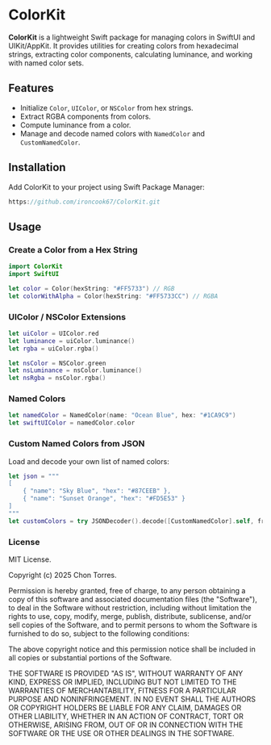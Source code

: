 # ColorKit

**ColorKit** is a lightweight Swift package for managing colors in SwiftUI and UIKit/AppKit. It provides utilities for creating colors from hexadecimal strings, extracting color components, calculating luminance, and working with named color sets.

## Features

- Initialize `Color`, `UIColor`, or `NSColor` from hex strings.
- Extract RGBA components from colors.
- Compute luminance from a color.
- Manage and decode named colors with `NamedColor` and `CustomNamedColor`.

## Installation

Add ColorKit to your project using Swift Package Manager:

```swift
https://github.com/ironcook67/ColorKit.git
```

## Usage

### Create a Color from a Hex String

```swift
import ColorKit
import SwiftUI

let color = Color(hexString: "#FF5733") // RGB
let colorWithAlpha = Color(hexString: "#FF5733CC") // RGBA
```

### UIColor / NSColor Extensions

```swift
let uiColor = UIColor.red
let luminance = uiColor.luminance()
let rgba = uiColor.rgba()

let nsColor = NSColor.green
let nsLuminance = nsColor.luminance()
let nsRgba = nsColor.rgba()
```

### Named Colors

```swift
let namedColor = NamedColor(name: "Ocean Blue", hex: "#1CA9C9")
let swiftUIColor = namedColor.color
```

### Custom Named Colors from JSON

Load and decode your own list of named colors:

```swift
let json = """
[
    { "name": "Sky Blue", "hex": "#87CEEB" },
    { "name": "Sunset Orange", "hex": "#FD5E53" }
]
"""
let customColors = try JSONDecoder().decode([CustomNamedColor].self, from: Data(json.utf8))
```
### License

MIT License.

Copyright (c) 2025 Chon Torres.

Permission is hereby granted, free of charge, to any person obtaining a copy of this software and associated documentation files (the "Software"), to deal in the Software without restriction, including without limitation the rights to use, copy, modify, merge, publish, distribute, sublicense, and/or sell copies of the Software, and to permit persons to whom the Software is furnished to do so, subject to the following conditions:

The above copyright notice and this permission notice shall be included in all copies or substantial portions of the Software.

THE SOFTWARE IS PROVIDED "AS IS", WITHOUT WARRANTY OF ANY KIND, EXPRESS OR IMPLIED, INCLUDING BUT NOT LIMITED TO THE WARRANTIES OF MERCHANTABILITY, FITNESS FOR A PARTICULAR PURPOSE AND NONINFRINGEMENT. IN NO EVENT SHALL THE AUTHORS OR COPYRIGHT HOLDERS BE LIABLE FOR ANY CLAIM, DAMAGES OR OTHER LIABILITY, WHETHER IN AN ACTION OF CONTRACT, TORT OR OTHERWISE, ARISING FROM, OUT OF OR IN CONNECTION WITH THE SOFTWARE OR THE USE OR OTHER DEALINGS IN THE SOFTWARE.

